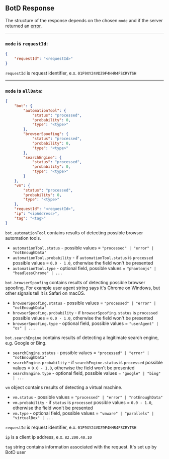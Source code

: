 ## BotD Response

The structure of the response depends on the chosen `mode` and if the server returned an [error](error.md).

***

### `mode` is `requestId`:

```json
{
    "requestId": "<requestId>"
}
```
`requestId` is request identifier, e.x. `01F9XY24VDZ9F4HHR4FSCRYTSH`

***

### `mode` is `allData`:

```json
{
    "bot": {
        "automationTool": {
            "status": "processed",
            "probability": 0,
            "type": "<type>"
        },
        "browserSpoofing": {
            "status": "processed",
            "probability": 0,
            "type": "<type>"
        },
        "searchEngine": {
            "status": "processed",
            "probability": 0,
            "type": "<type>"
        }
    },
    "vm": {
        "status": "processed",
        "probability": 0,
        "type": "<type>"
    },
    "requestId": "<requestId>",
    "ip": "<ipAddress>",
    "tag": "<tag>"
}
```
`bot.automationTool` contains results of detecting possible browser automation tools.
- `automationTool.status` - possible values = `"processed" | "error" | "notEnoughData"`
- `automationTool.probability` - if `automationTool.status` is `processed` possible values = `0.0 - 1.0`, otherwise the field won't be presented
- `automationTool.type` - optional field, possible values = `"phantomjs" | "headlessChrome" | ...`

`bot.browserSpoofing` contains results of detecting possible browser spoofing.
For example user agent string says it's Chrome on Windows, but other signals tell it is
Safari on macOS.
- `browserSpoofing.status` - possible values = `"processed" | "error" | "notEnoughData"`
- `browserSpoofing.probability` - if `browserSpoofing.status` is `processed` possible values = `0.0 - 1.0`, otherwise the field won't be presented
- `browserSpoofing.type` - optional field, possible values = `"userAgent" | "os" | ...`

`bot.searchEngine` contains results of detecting a legitimate search engine, e.g. Google or Bing.
- `searchEngine.status` - possible values = `"processed" | "error" | "notEnoughData"`
- `searchEngine.probability` - if `searchEngine.status` is `processed` possible values = `0.0 - 1.0`, otherwise the field won't be presented
- `searchEngine.type` - optional field, possible values = `"google" | "bing" | ... `

`vm` object contains results of detecting a virtual machine.
- `vm.status` - possible values = `"processed" | "error" | "notEnoughData"`
- `vm.probability` - if `status` is `processed` possible values = `0.0 - 1.0`, otherwise the field won't be presented
- `vm.type` - optional field, possible values = `"vmware" | "parallels" | "virtualBox" | ... `

`requestId` is request identifier, e.x. `01F9XY24VDZ9F4HHR4FSCRYTSH`

`ip` is a client ip address, e.x. `82.200.40.10`

`tag` string contains information associated with the request. It's set up by BotD user
